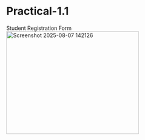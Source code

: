 # Practical-1.1
Student Registration Form
<img width="349" height="270" alt="Screenshot 2025-08-07 142126" src="https://github.com/user-attachments/assets/8b96cb29-cf86-4abd-85cd-789a73548feb" />
